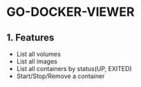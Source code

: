 # GO-DOCKER-VIEWER

## 1. Features
- List all volumes
- List all images
- List all containers by status(UP, EXITED)
- Start/Stop/Remove a container